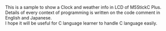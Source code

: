This is a sample to show a Clock and weather info in LCD of M5StickC Plus.  
Details of every context of programming is written on the code comment in English and Japanese.  
I hope it will be useful for C language learner to handle C language easily.  
